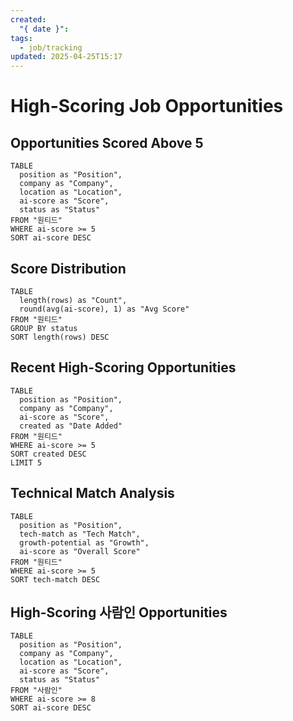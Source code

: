 ```yaml
---
created:
  "{ date }": 
tags:
  - job/tracking
updated: 2025-04-25T15:17
---
```


# High-Scoring Job Opportunities

## Opportunities Scored Above 5

```dataview
TABLE
  position as "Position",
  company as "Company",
  location as "Location",
  ai-score as "Score",
  status as "Status"
FROM "원티드"
WHERE ai-score >= 5
SORT ai-score DESC
```

## Score Distribution

```dataview
TABLE
  length(rows) as "Count",
  round(avg(ai-score), 1) as "Avg Score"
FROM "원티드"
GROUP BY status
SORT length(rows) DESC
```

## Recent High-Scoring Opportunities

```dataview
TABLE
  position as "Position",
  company as "Company",
  ai-score as "Score",
  created as "Date Added"
FROM "원티드"
WHERE ai-score >= 5
SORT created DESC
LIMIT 5
```

## Technical Match Analysis

```dataview
TABLE
  position as "Position",
  tech-match as "Tech Match",
  growth-potential as "Growth",
  ai-score as "Overall Score"
FROM "원티드"
WHERE ai-score >= 5
SORT tech-match DESC
```

## High-Scoring 사람인 Opportunities

```dataview
TABLE
  position as "Position",
  company as "Company",
  location as "Location",
  ai-score as "Score",
  status as "Status"
FROM "사람인"
WHERE ai-score >= 8
SORT ai-score DESC
```
